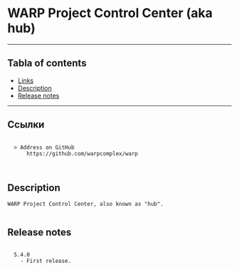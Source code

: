 # WARP Project Control Center (aka hub)
---
## Tabla of contents

  - [Links](#link1)
  - [Description](#link2)
  - [Release notes](#link100)

---

## Ссылки <a id="link1"></a>
```

  > Address on GitHub
      https://github.com/warpcomplex/warp
	
			
```

## Description <a id="link2"></a>
```
WARP Project Control Center, also known as "hub".
 
```

## Release notes <a id="link100"></a>
```

  5.4.0
    - First release.

```










